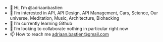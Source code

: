 - 👋 Hi, I’m @adriaanbastien
- 👀 I’m interested in API, API Design, API Management, Cars, Science, Our universe, Meditation, Music, Architecture, Biohacking
- 🌱 I’m currently learning Github
- 💞️ I’m looking to collaborate nothing in particular right now
- 📫 How to reach me adriaan.bastien@gmail.com

<!---
adriaanbastien/adriaanbastien is a ✨ special ✨ repository because its `README.md` (this file) appears on your GitHub profile.
You can click the Preview link to take a look at your changes.
--->
